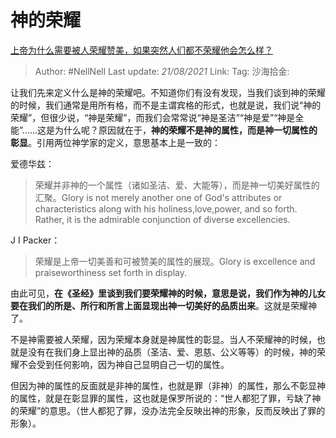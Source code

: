 # 神的荣耀

[上帝为什么需要被人荣耀赞美，如果突然人们都不荣耀他会怎么样？](https://www.zhihu.com/question/274735827/answer/377905026)

> Author: #NellNell
> Last update: *21/08/2021*
> Link:
> Tag:
> 沙海拾金:

让我们先来定义什么是神的荣耀吧。不知道你们有没有发现，当我们谈到神的荣耀的时候，我们通常是用所有格，而不是主谓宾格的形式，也就是说，我们说“神的荣耀”，但很少说，“神是荣耀”，而我们会常常说“神是圣洁”“神是爱”“神是全能”……这是为什么呢？原因就在于，**神的荣耀不是神的属性，而是神一切属性的彰显**。引用两位神学家的定义，意思基本上是一致的：

爱德华兹：

> 荣耀并非神的一个属性（诸如圣洁、爱、大能等），而是神一切美好属性的汇聚。Glory is not merely another one of God's attributes or characteristics along with his holiness,love,power, and so forth. Rather, it is the admirable conjunction of diverse excellencies.

J I Packer：

> 荣耀是上帝一切美善和可被赞美的属性的展现。Glory is excellence and praiseworthiness set forth in display.

由此可见，**在《圣经》里谈到我们要荣耀神的时候，意思是说，我们作为神的儿女要在我们的所是、所行和所言上面显现出神一切美好的品质出来**。这就是荣耀神了。

不是神需要被人荣耀，因为荣耀本身就是神属性的彰显。当人不荣耀神的时候，也就是没有在我们身上显出神的品质（圣洁、爱、恩慈、公义等等）的时候，神的荣耀不会受到任何影响，因为神自己显明自己一切的属性。

但因为神的属性的反面就是非神的属性，也就是罪（非神）的属性，那么不彰显神的属性，就是在彰显罪的属性，这也就是保罗所说的：“世人都犯了罪，亏缺了神的荣耀”的意思。（世人都犯了罪，没办法完全反映出神的形象，反而反映出了罪的形象）。
